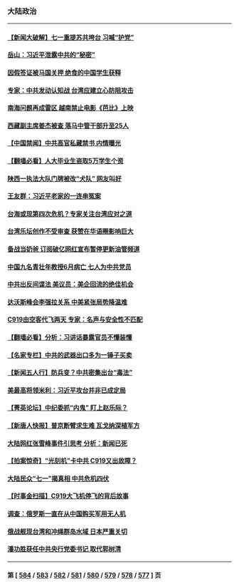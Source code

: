 ### 大陆政治
---
#### [【新闻大破解】七一重提苏共垮台 习喊“护党”](../../pages/ncid277/n14027490.md) 
#### [岳山：习近平泄露中共的“秘密”](../../pages/ncid277/n14027419.md) 
#### [因假签证被马国关押 绝食的中国学生获释](../../pages/ncid277/n14027550.md) 
#### [专家：中共发动认知战 台湾应建立心防阻攻击](../../pages/ncid277/n14027297.md) 
#### [南海问题再成雷区 越南禁止电影《芭比》上映](../../pages/ncid277/n14027509.md) 
#### [西藏副主席姜杰被查 落马中管干部升至25人](../../pages/ncid277/n14027359.md) 
#### [【中国禁闻】中共高官私藏禁书 内情曝光](../../pages/ncid277/n14027299.md) 
#### [【翻墙必看】人大毕业生盗取5万学生个资](../../pages/ncid277/n14027140.md) 
#### [陕西一执法大队门牌被改“犬队” 网友叫好](../../pages/ncid277/n14027027.md) 
#### [王友群：习近平老家的一连串冤案](../../pages/ncid277/n14027047.md) 
#### [台海或现第四次危机？专家关注台湾应对之道](../../pages/ncid277/n14026762.md) 
#### [台湾乐坛创作不受审查 获赞在华语圈影响巨大](../../pages/ncid277/n14026965.md) 
#### [备战当奶爸 订阅破亿网红宣布暂停更新油管频道](../../pages/ncid277/n14026932.md) 
#### [中国九名青壮年教授6月病亡 七人为中共党员](../../pages/ncid277/n14026966.md) 
#### [中共出反间谍法 美议员：美企回流的绝佳机会](../../pages/ncid277/n14026794.md) 
#### [达沃斯峰会李强拉关系 中美紧张局势降温难](../../pages/ncid277/n14026577.md) 
#### [C919由空客代飞两天 专家：名声与安全性不匹配](../../pages/ncid277/n14026541.md) 
#### [【翻墙必看】分析：习讲话暴露官员不懂装懂](../../pages/ncid277/n14026545.md) 
#### [【名家专栏】中共的武器出口多为一锤子买卖](../../pages/ncid277/n14022364.md) 
#### [【新闻五人行】防兵变？中共密集出台“毒法”](../../pages/ncid277/n14026427.md) 
#### [美最高将领米利：习近平攻台并非已成定局](../../pages/ncid277/n14026362.md) 
#### [【菁英论坛】中纪委抓“内鬼” 盯上赵乐际？](../../pages/ncid277/n14026480.md) 
#### [【新唐人快报】普京断臂求生难 瓦戈纳深植军方](../../pages/ncid277/n14026462.md) 
#### [大陆网红张雪峰事件引思考 分析：新闻已死](../../pages/ncid277/n14026236.md) 
#### [【拍案惊奇】“光刻机”卡中共 C919又出故障？](../../pages/ncid277/n14026333.md) 
#### [大陆民众“七一”揭真相 中共危机四伏](../../pages/ncid277/n14026249.md) 
#### [【时事金扫描】C919大飞机停飞的背后故事](../../pages/ncid277/n14026421.md) 
#### [调查：俄罗斯一直在从中国购买军用无人机](../../pages/ncid277/n14026441.md) 
#### [俄战舰现台湾和冲绳群岛水域 日本严重关切](../../pages/ncid277/n14026365.md) 
#### [潘功胜获任中共央行党委书记 取代郭树清](../../pages/ncid277/n14026373.md) 

---
#### 第 [ [584](./584.md) / [583](./583.md) / [582](./582.md) / [581](./581.md) / [580](./580.md) / [579](./579.md) / [578](./578.md) / [577](./577.md) ] 页
